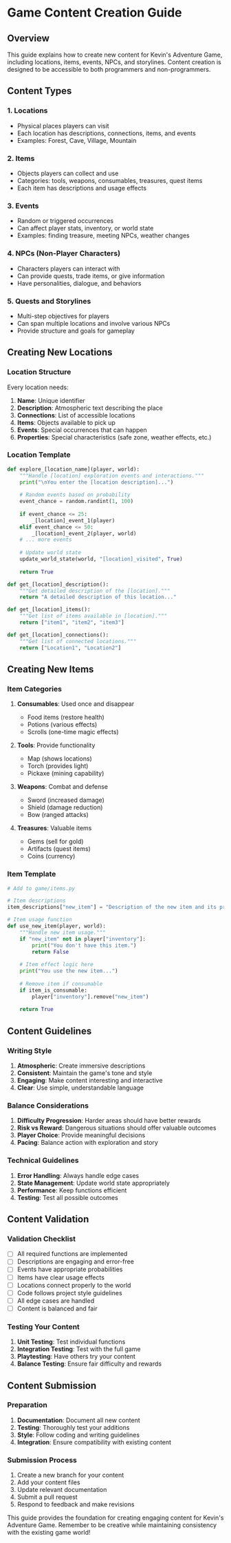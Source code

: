 # Game Content Creation Guide

## Overview

This guide explains how to create new content for Kevin's Adventure Game, including locations, items, events, NPCs, and storylines. Content creation is designed to be accessible to both programmers and non-programmers.

## Content Types

### 1. Locations
- Physical places players can visit
- Each location has descriptions, connections, items, and events
- Examples: Forest, Cave, Village, Mountain

### 2. Items
- Objects players can collect and use
- Categories: tools, weapons, consumables, treasures, quest items
- Each item has descriptions and usage effects

### 3. Events
- Random or triggered occurrences
- Can affect player stats, inventory, or world state
- Examples: finding treasure, meeting NPCs, weather changes

### 4. NPCs (Non-Player Characters)
- Characters players can interact with
- Can provide quests, trade items, or give information
- Have personalities, dialogue, and behaviors

### 5. Quests and Storylines
- Multi-step objectives for players
- Can span multiple locations and involve various NPCs
- Provide structure and goals for gameplay

## Creating New Locations

### Location Structure

Every location needs:
1. **Name**: Unique identifier
2. **Description**: Atmospheric text describing the place
3. **Connections**: List of accessible locations
4. **Items**: Objects available to pick up
5. **Events**: Special occurrences that can happen
6. **Properties**: Special characteristics (safe zone, weather effects, etc.)

### Location Template

```python
def explore_[location_name](player, world):
    """Handle [location] exploration events and interactions."""
    print("\nYou enter the [location description]...")
    
    # Random events based on probability
    event_chance = random.randint(1, 100)
    
    if event_chance <= 25:
        _[location]_event_1(player)
    elif event_chance <= 50:
        _[location]_event_2(player, world)
    # ... more events
    
    # Update world state
    update_world_state(world, "[location]_visited", True)
    
    return True

def get_[location]_description():
    """Get detailed description of the [location]."""
    return "A detailed description of this location..."

def get_[location]_items():
    """Get list of items available in [location]."""
    return ["item1", "item2", "item3"]

def get_[location]_connections():
    """Get list of connected locations."""
    return ["Location1", "Location2"]
```

## Creating New Items

### Item Categories

1. **Consumables**: Used once and disappear
   - Food items (restore health)
   - Potions (various effects)
   - Scrolls (one-time magic effects)

2. **Tools**: Provide functionality
   - Map (shows locations)
   - Torch (provides light)
   - Pickaxe (mining capability)

3. **Weapons**: Combat and defense
   - Sword (increased damage)
   - Shield (damage reduction)
   - Bow (ranged attacks)

4. **Treasures**: Valuable items
   - Gems (sell for gold)
   - Artifacts (quest items)
   - Coins (currency)

### Item Template

```python
# Add to game/items.py

# Item descriptions
item_descriptions["new_item"] = "Description of the new item and its properties."

# Item usage function
def use_new_item(player, world):
    """Handle new item usage."""
    if "new_item" not in player["inventory"]:
        print("You don't have this item.")
        return False
    
    # Item effect logic here
    print("You use the new item...")
    
    # Remove item if consumable
    if item_is_consumable:
        player["inventory"].remove("new_item")
    
    return True
```

## Content Guidelines

### Writing Style

1. **Atmospheric**: Create immersive descriptions
2. **Consistent**: Maintain the game's tone and style
3. **Engaging**: Make content interesting and interactive
4. **Clear**: Use simple, understandable language

### Balance Considerations

1. **Difficulty Progression**: Harder areas should have better rewards
2. **Risk vs Reward**: Dangerous situations should offer valuable outcomes
3. **Player Choice**: Provide meaningful decisions
4. **Pacing**: Balance action with exploration and story

### Technical Guidelines

1. **Error Handling**: Always handle edge cases
2. **State Management**: Update world state appropriately
3. **Performance**: Keep functions efficient
4. **Testing**: Test all possible outcomes

## Content Validation

### Validation Checklist

- [ ] All required functions are implemented
- [ ] Descriptions are engaging and error-free
- [ ] Events have appropriate probabilities
- [ ] Items have clear usage effects
- [ ] Locations connect properly to the world
- [ ] Code follows project style guidelines
- [ ] All edge cases are handled
- [ ] Content is balanced and fair

### Testing Your Content

1. **Unit Testing**: Test individual functions
2. **Integration Testing**: Test with the full game
3. **Playtesting**: Have others try your content
4. **Balance Testing**: Ensure fair difficulty and rewards

## Content Submission

### Preparation

1. **Documentation**: Document all new content
2. **Testing**: Thoroughly test your additions
3. **Style**: Follow coding and writing guidelines
4. **Integration**: Ensure compatibility with existing content

### Submission Process

1. Create a new branch for your content
2. Add your content files
3. Update relevant documentation
4. Submit a pull request
5. Respond to feedback and make revisions

This guide provides the foundation for creating engaging content for Kevin's Adventure Game. Remember to be creative while maintaining consistency with the existing game world!
